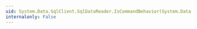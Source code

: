 ```yaml
---
uid: System.Data.SqlClient.SqlDataReader.IsCommandBehavior(System.Data.CommandBehavior)
internalonly: False
---
```

